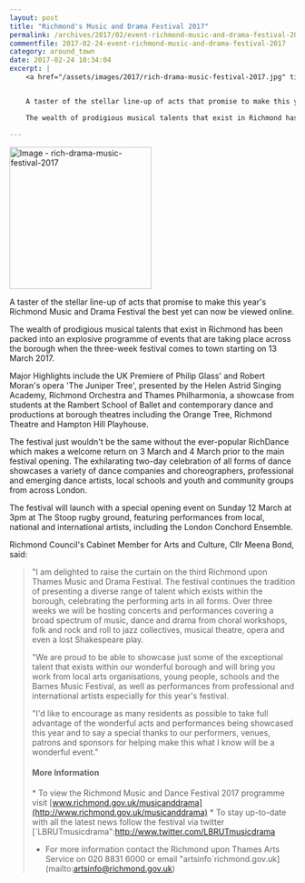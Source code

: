 ```yaml
---
layout: post
title: "Richmond's Music and Drama Festival 2017"
permalink: /archives/2017/02/event-richmond-music-and-drama-festival-2017.html
commentfile: 2017-02-24-event-richmond-music-and-drama-festival-2017
category: around_town
date: 2017-02-24 10:34:04
excerpt: |
    <a href="/assets/images/2017/rich-drama-music-festival-2017.jpg" title="Click for a larger image"><img src="/assets/images/2017/rich-drama-music-festival-2017-thumb.jpg" width="150" alt="Image - rich-drama-music-festival-2017"  class="photo right"/></a>


    A taster of the stellar line-up of acts that promise to make this year's Richmond Music and Drama Festival the best yet can now be viewed online.

    The wealth of prodigious musical talents that exist in Richmond has been packed into an explosive programme of events that are taking place across the borough when the three-week festival comes to town starting on 13 March 2017.

---
```


<a href="/assets/images/2017/rich-drama-music-festival-2017.jpg" title="Click for a larger image"><img src="/assets/images/2017/rich-drama-music-festival-2017-thumb.jpg" width="250" alt="Image - rich-drama-music-festival-2017"  class="photo right"/></a>

A taster of the stellar line-up of acts that promise to make this year's Richmond Music and Drama Festival the best yet can now be viewed online.

The wealth of prodigious musical talents that exist in Richmond has been packed into an explosive programme of events that are taking place across the borough when the three-week festival comes to town starting on 13 March 2017.

Major Highlights include the UK Premiere of Philip Glass' and Robert Moran's opera 'The Juniper Tree', presented by the Helen Astrid Singing Academy, Richmond Orchestra and Thames Philharmonia, a showcase from students at the Rambert School of Ballet and contemporary dance and productions at borough theatres including the Orange Tree, Richmond Theatre and Hampton Hill Playhouse.

The festival just wouldn't be the same without the ever-popular RichDance which makes a welcome return on 3 March and 4 March prior to the main festival opening. The exhilarating two-day celebration of all forms of dance showcases a variety of dance companies and choreographers, professional and emerging dance artists, local schools and youth and community groups from across London.

The festival will launch with a special opening event on Sunday 12 March at 3pm at The Stoop rugby ground, featuring performances from local, national and international artists, including the London Conchord Ensemble.

Richmond Council's Cabinet Member for Arts and Culture, Cllr Meena Bond, said:

> "I am delighted to raise the curtain on the third Richmond upon Thames Music and Drama Festival. The festival continues the tradition of presenting a diverse range of talent which exists within the borough, celebrating the performing arts in all forms. Over three weeks we will be hosting concerts and performances covering a broad spectrum of music, dance and drama from choral workshops, folk and rock and roll to jazz collectives, musical theatre, opera and even a lost Shakespeare play.
> 
>  "We are proud to be able to showcase just some of the exceptional talent that exists within our wonderful borough and will bring you work from local arts organisations, young people, schools and the Barnes Music Festival, as well as performances from professional and international artists especially for this year's festival.
> 
> 
>  "I'd like to encourage as many residents as possible to take full advantage of the wonderful acts and performances being showcased this year and to say a special thanks to our performers, venues, patrons and sponsors for helping make this what I know will be a wonderful event."
> 
>  #### More Information
> 
>  \* To view the Richmond Music and Dance Festival 2017 programme visit [www.richmond.gov.uk/musicanddrama](http://www.richmond.gov.uk/musicanddrama)
>  \* To stay up-to-date with all the latest news follow the festival via twitter [`LBRUTmusicdrama":http://www.twitter.com/LBRUTmusicdrama
>  * For more information contact the Richmond upon Thames Arts Service on 020 8831 6000 or email "artsinfo`richmond.gov.uk](mailto:artsinfo@richmond.gov.uk)
